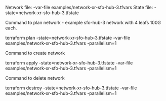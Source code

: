 Network file: -var-file examples/network-xr-sfo-hub-3.tfvars
State file: -state=network-xr-sfo-hub-3.tfstate

Command to plan network - example sfo-hub-3 network with 4 leafs 100G each.

terraform plan -state=network-xr-sfo-hub-3.tfstate -var-file examples/network-xr-sfo-hub-3.tfvars -parallelism=1

Command to create network

terraform apply -state=network-xr-sfo-hub-3.tfstate -var-file examples/network-xr-sfo-hub-3.tfvars -parallelism=1

Command to delete network

terraform destroy -state=network-xr-sfo-hub-3.tfstate -var-file examples/network-xr-sfo-hub-3.tfvars -parallelism=1
